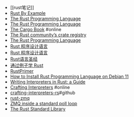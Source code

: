 - [[rust笔记]]
- [Rust By Example](https://doc.rust-lang.org/stable/rust-by-example/)
- [The Rust Programming Language](https://doc.rust-lang.org/book/title-page.html)
- [The Rust Programming Language](https://doc.rust-lang.org/stable/book/title-page.html)
- [The Cargo Book](https://doc.rust-lang.org/stable/cargo/) #online
- [The Rust community’s crate registry](https://crates.io/)
- [The Rust Programming Language](https://doc.rust-lang.org/stable/book/)
- [Rust 程序设计语言](https://rustwiki.org/zh-CN/book/title-page.html)
- [Rust 程序设计语言](https://kaisery.github.io/trpl-zh-cn/title-page.html)
- [Rust语言圣经](https://course.rs/about-book.html)
- [通过例子学 Rust](https://www.rustwiki.org.cn/zh-CN/rust-by-example/)
- [RustPrimer](https://rustcc.gitbooks.io/rustprimer/content/)
- [How to Install Rust Programming Language on Debian 11](https://www.howtoforge.com/how-to-install-rust-programming-language-on-debian-11/)
- [Writing Interpreters in Rust: a Guide](https://rust-hosted-langs.github.io/book/)
- [Crafting Interpreters](https://craftinginterpreters.com/contents.html) #online
- [crafting-interpreters-rs](https://github.com/tdp2110/crafting-interpreters-rs)#github
- [rust-zmq](https://github.com/erickt/rust-zmq)
- [ZMQ inside a standard poll loop](https://blog.louiz.org/zmq)
- [The Rust Standard Library](https://doc.rust-lang.org/std/#primitives)